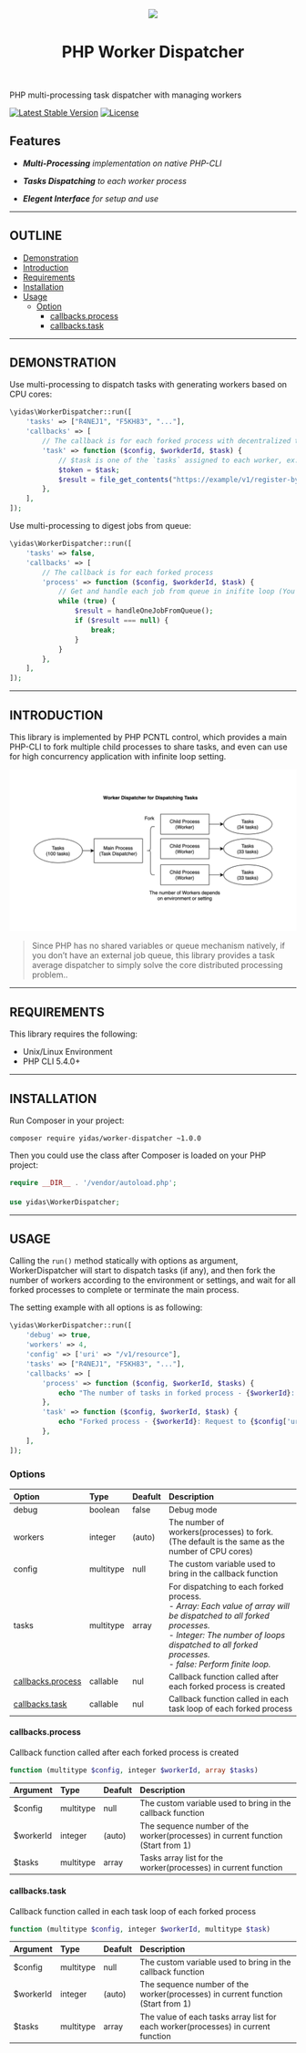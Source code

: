 <p align="center">
    <a href="https://codeigniter.com/" target="_blank">
        <img src="https://www.php.net/images/logos/php-logo-bigger.png" height="60px">
    </a>
    <h1 align="center">PHP Worker Dispatcher</h1>
    <br>
</p>

PHP multi-processing task dispatcher with managing workers

[![Latest Stable Version](https://poser.pugx.org/yidas/worker-dispatcher/v/stable?format=flat-square)](https://packagist.org/packages/yidas/worker-dispatcher)
[![License](https://poser.pugx.org/yidas/worker-dispatcher/license?format=flat-square)](https://packagist.org/packages/yidas/worker-dispatcher)


Features
--------

- ***Multi-Processing** implementation on native PHP-CLI*

- ***Tasks Dispatching** to each worker process*

- ***Elegent Interface** for setup and use*

---

OUTLINE
-------

- [Demonstration](#demonstration)
- [Introduction](#introduction)
- [Requirements](#requirements)
- [Installation](#installation)
- [Usage](#usage)
    - [Option](#option)
        - [callbacks.process](#callbacksprocess)
        - [callbacks.task](#callbackstask)

---

DEMONSTRATION
-------------

Use multi-processing to dispatch tasks with generating workers based on CPU cores:

```php
\yidas\WorkerDispatcher::run([
    'tasks' => ["R4NEJ1", "F5KH83", "..."],
    'callbacks' => [
        // The callback is for each forked process with decentralized tasks
        'task' => function ($config, $workderId, $task) {
            // $task is one of the `tasks` assigned to each worker, ex. "F5KH83" for $workderId is 2
            $token = $task;
            $result = file_get_contents("https://example/v1/register-by-token/{$token}");
        },
    ],
]);
```

Use multi-processing to digest jobs from queue:

```php
\yidas\WorkerDispatcher::run([
    'tasks' => false,
    'callbacks' => [
        // The callback is for each forked process
        'process' => function ($config, $workderId, $task) {
            // Get and handle each job from queue in inifite loop (You need to define your own function)
            while (true) {
                $result = handleOneJobFromQueue();
                if ($result === null) {
                    break;
                }
            }
        },
    ],
]);
```

---

INTRODUCTION
------------

This library is implemented by PHP PCNTL control, which provides a main PHP-CLI to fork multiple child processes to share tasks, and even can use for high concurrency application with infinite loop setting.

<img src="https://raw.githubusercontent.com/yidas/php-worker-dispatcher/master/img/introduction.png" />

> Since PHP has no shared variables or queue mechanism natively, if you don’t have an external job queue, this library provides a task average dispatcher to simply solve the core distributed processing problem..

---

REQUIREMENTS
------------

This library requires the following:

- Unix/Linux Environment
- PHP CLI 5.4.0+

---

INSTALLATION
------------

Run Composer in your project:

    composer require yidas/worker-dispatcher ~1.0.0
    
Then you could use the class after Composer is loaded on your PHP project:

```php
require __DIR__ . '/vendor/autoload.php';

use yidas\WorkerDispatcher;
```

---

USAGE
-----

Calling the `run()` method statically with options as argument, WorkerDispatcher will start to dispatch tasks (if any), and then fork the number of workers according to the environment or settings, and wait for all forked processes to complete or terminate the main process.

The setting example with all options is as following:

```php
\yidas\WorkerDispatcher::run([
    'debug' => true,
    'workers' => 4,
    'config' => ['uri' => "/v1/resource"],
    'tasks' => ["R4NEJ1", "F5KH83", "..."],
    'callbacks' => [
        'process' => function ($config, $workerId, $tasks) {
            echo "The number of tasks in forked process - {$workerId}: " . count($tasks[$workerId - 1]) . "\n";
        },
        'task' => function ($config, $workerId, $task) {
            echo "Forked process - {$workerId}: Request to {$config['uri']} with token {$task}\n";
        },
    ],
]);
```

### Options

|Option            |Type     |Deafult      |Description|
|:--               |:--      |:--          |:--        |
|debug             |boolean  |false        |Debug mode |
|workers           |integer  |(auto)       |The number of workers(processes) to fork. <br>(The default is the same as the number of CPU cores)|
|config            |multitype|null         |The custom variable used to bring in the callback function|
|tasks             |multitype|array        |For dispatching to each forked process. *<br>- Array: Each value of array will be dispatched to all forked processes. <br>- Integer: The number of loops dispatched to all forked processes. <br>- false: Perform finite loop.*|
|[callbacks.process](#callbacksprocess) |callable |nul          |Callback function called after each forked process is created|
|[callbacks.task](#callbackstask)       |callable |nul          |Callback function called in each task loop of each forked process|


#### callbacks.process

Callback function called after each forked process is created

```php
function (multitype $config, integer $workerId, array $tasks)
```

|Argument          |Type     |Deafult      |Description|
|:--               |:--      |:--          |:--        |
|$config            |multitype|null         |The custom variable used to bring in the callback function|
|$workerId          |integer  |(auto)       |The sequence number of the worker(processes) in current function (Start from 1)|
|$tasks             |multitype|array        |Tasks array list for the worker(processes) in current function|

#### callbacks.task

Callback function called in each task loop of each forked process

```php
function (multitype $config, integer $workerId, multitype $task)
```

|Argument          |Type     |Deafult      |Description|
|:--               |:--      |:--          |:--        |
|$config            |multitype|null         |The custom variable used to bring in the callback function|
|$workerId          |integer  |(auto)       |The sequence number of the worker(processes) in current function (Start from 1)|
|$tasks             |multitype|array        |The value of each tasks array list for each worker(processes) in current function|



